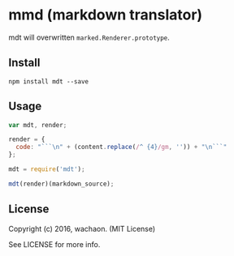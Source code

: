 # mmd (markdown translator)

mdt will overwritten `marked.Renderer.prototype`.

## Install

    npm install mdt --save

## Usage

```javascript
var mdt, render;

render = {
  code: "```\n" + (content.replace(/^ {4}/gm, '')) + "\n```"
};

mdt = require('mdt');

mdt(render)(markdown_source);
```




## License

Copyright (c) 2016, wachaon. (MIT License)

See LICENSE for more info.
